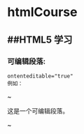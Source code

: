# htmlCourse
##HTML5 学习
---
### 可编辑段落:
    ontenteditable="true"
    例如：
   ~ <p contenteditable="true">这是一个可编辑段落。</p> ~

